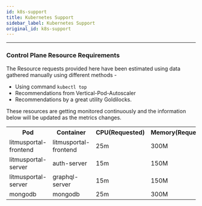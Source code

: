 ```yaml
---
id: k8s-support
title: Kubernetes Support
sidebar_label: Kubernetes Support
original_id: k8s-support
---
```


---

### Control Plane Resource Requirements

The Resource requests provided here have been estimated using data gathered manually using different methods - 
- Using command `kubectl top` 
- Recommendations from Vertical-Pod-Autoscaler
- Recommendations by a great utility Goldilocks.

These resources are getting monitored continuously and the information below will be updated as the metrics changes.

<table>
   <tr>
      <th>Pod</th>
      <th>Container</th>
      <th>CPU(Requested)</th>
      <th>Memory(Requested)</th>
   </tr>
   <tr>
   <td>litmusportal-frontend</td>
   <td>litmusportal-frontend</td>
   <td>25m</td>
   <td>300M</td>
   </tr>
   <tr>
   <td>litmusportal-server</td>
   <td>auth-server</td>
   <td>15m</td>
   <td>150M</td>
   </tr>
   <tr>
   <td>litmusportal-server</td>
   <td>graphql-server</td>
   <td>15m</td>
   <td>150M</td>
   </tr>
   <tr>
   <td>mongodb</td>
   <td>mongodb</td>
   <td>25m</td>
   <td>300M</td>
   </tr>
</table>
